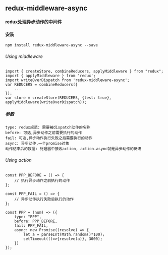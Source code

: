 ## redux-middleware-async

#### redux处理异步动作的中间件

#### 安装
	
	npm install redux-middleware-async --save

###### Using middleware
	import { createStore, combineReducers, applyMiddleware } from "redux";
	import { applyMiddleware } from 'redux';
	import writeOverDispatch from 'redux-middleware-async';
    var REDUCERS = combineReducers({
        ...
    });
	var store = createStore(REDUCERS, {test: true}, applyMiddleware(writeOverDispatch));
	
	
##### 参数
	
	type: redux规范: 需要被dispatch动作的名称
	before: 可选,异步动作之前需要执行的动作
	fail: 可选,异步动作执行失败之后需要执行的动作
	async: 异步动作,一个promise对象
	动作结束后的数据: 处理器中接收action, action.async就是异步动作的反馈
		
	
###### Using action

	const PPP_BEFORE = () => {
		// 执行异步动作之前执行的动作
	};
	
	const PPP_FAIL = () => {
		// 异步动作执行失败后执行的动作
	};

	const PPP = (num) => ({
		type: "PPP", 
		before: PPP_BEFORE, 
		fail: PPP_FAIL,
		async: new Promise((resolve) => {
			let a = parseInt(Math.random()*100);
			setTimeout(()=>{resolve(a)}, 3000);
		})
	});
	
